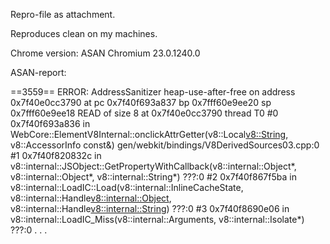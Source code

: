 Repro-file as attachment.

Reproduces clean on my machines.

Chrome version: ASAN Chromium 23.0.1240.0

ASAN-report:

==3559== ERROR: AddressSanitizer heap-use-after-free on address 0x7f40e0cc3790 at pc 0x7f40f693a837 bp 0x7fff60e9ee20 sp 0x7fff60e9ee18
READ of size 8 at 0x7f40e0cc3790 thread T0
    #0 0x7f40f693a836 in WebCore::ElementV8Internal::onclickAttrGetter(v8::Local<v8::String>, v8::AccessorInfo const&) gen/webkit/bindings/V8DerivedSources03.cpp:0
    #1 0x7f40f820832c in v8::internal::JSObject::GetPropertyWithCallback(v8::internal::Object*, v8::internal::Object*, v8::internal::String*) ???:0
    #2 0x7f40f867f5ba in v8::internal::LoadIC::Load(v8::internal::InlineCacheState, v8::internal::Handle<v8::internal::Object>, v8::internal::Handle<v8::internal::String>) ???:0
    #3 0x7f40f8690e06 in v8::internal::LoadIC_Miss(v8::internal::Arguments, v8::internal::Isolate*) ???:0
.
.
.
